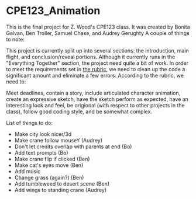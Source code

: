 # CPE123_Animation
This is the final project for Z. Wood's CPE123 class.
It was created by Bonita Galvan, Ben Troller, Samuel Chase, and Audrey Gerughty
A couple of things to note:

This project is currently split up into several sections: the introduction, main flight, and conclusion/reveal portions. Although it currently runs in the "Everything Together" section, the project need quite a bit of work. In order to meet the requirements set in [the rubric](https://polylearn.calpoly.edu/AY_2015-2016/pluginfile.php/249647/mod_resource/content/1/FinalRubric_2015.pdf), we need to clean up the code a significant amount and eliminate a few errors. According to the rubric, we need to:

Meet deadlines, contain a story, include articulated character animation, create an expressive sketch, have the sketch perform as expected, have an interesting look and feel, be origional (with respect to other projects in the class), follow good coding style, and be somewhat complex.

List of things to do:

* Make city look nicer/3d
* Make crane follow mouseY (Audrey)
* Don't let credits overlap with parents at end (Bo)
* Add text prompts (Bo)
* Make crane flip if clicked (Ben)
* Make cat's eyes move (Ben)
* Add music
* Change grass (again?) (Ben)
* Add tumbleweed to desert scene (Ben)
* Add wings to standing crane (Audrey)